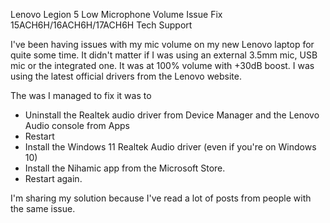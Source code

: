 Lenovo Legion 5 Low Microphone Volume Issue Fix 15ACH6H/16ACH6H/17ACH6H
Tech Support

I've been having issues with my mic volume on my new Lenovo laptop for quite some time. It didn't matter if I was using an external 3.5mm mic, USB mic or the integrated one. It was at 100% volume with +30dB boost. I was using the latest official drivers from the Lenovo website.

The was I managed to fix it was to

- Uninstall the Realtek audio driver from Device Manager and the Lenovo Audio console from Apps
- Restart
- Install the Windows 11 Realtek Audio driver (even if you're on Windows 10)
- Install the Nihamic app from the Microsoft Store.
- Restart again.

I'm sharing my solution because I've read a lot of posts from people with the same issue.
